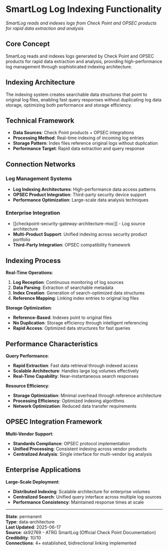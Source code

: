 # SmartLog Log Indexing Functionality

*SmartLog reads and indexes logs from Check Point and OPSEC products for rapid data extraction and analysis*

## Core Concept

SmartLog reads and indexes logs generated by Check Point and OPSEC products for rapid data extraction and analysis, providing high-performance log management through sophisticated indexing architecture.

## Indexing Architecture

The indexing system creates searchable data structures that point to original log files, enabling fast query responses without duplicating log data storage, optimizing both performance and storage efficiency.

## Technical Framework

- **Data Sources**: Check Point products + OPSEC integrations
- **Processing Method**: Real-time indexing of incoming log entries
- **Storage Pattern**: Index files reference original logs without duplication
- **Performance Target**: Rapid data extraction and query response

## Connection Networks

### Log Management Systems
- **Log Indexing Architectures**: High-performance data access patterns
- **OPSEC Product Integration**: Third-party security device support
- **Performance Optimization**: Large-scale data analysis techniques

### Enterprise Integration
- [[checkpoint-security-gateway-architecture-moc]] - Log source architecture
- **Multi-Product Support**: Unified indexing across security product portfolio
- **Third-Party Integration**: OPSEC compatibility framework

## Indexing Process

**Real-Time Operations**:
1. **Log Reception**: Continuous monitoring of log sources
2. **Data Parsing**: Extraction of searchable metadata
3. **Index Creation**: Generation of search-optimized data structures
4. **Reference Mapping**: Linking index entries to original log files

**Storage Optimization**:
- **Reference-Based**: Indexes point to original files
- **No Duplication**: Storage efficiency through intelligent referencing
- **Rapid Access**: Optimized data structures for fast queries

## Performance Characteristics

**Query Performance**:
- **Rapid Extraction**: Fast data retrieval through indexed access
- **Scalable Architecture**: Handles large log volumes effectively
- **Real-Time Capability**: Near-instantaneous search responses

**Resource Efficiency**:
- **Storage Optimization**: Minimal overhead through reference architecture
- **Processing Efficiency**: Optimized indexing algorithms
- **Network Optimization**: Reduced data transfer requirements

## OPSEC Integration Framework

**Multi-Vendor Support**:
- **Standards Compliance**: OPSEC protocol implementation
- **Unified Processing**: Consistent indexing across vendor products
- **Centralized Analysis**: Single interface for multi-vendor log analysis

## Enterprise Applications

**Large-Scale Deployment**:
- **Distributed Indexing**: Scalable architecture for enterprise volumes
- **Centralized Search**: Unified query interface across multiple log sources
- **Performance Consistency**: Maintained response times at scale

---

**State**: permanent  
**Type**: data-architecture  
**Last Updated**: 2025-06-17  
**Source**: sk92769 - ATRG SmartLog (Official Check Point Documentation)  
**Credibility**: 10/10  
**Connections**: 4+ established, bidirectional linking implemented